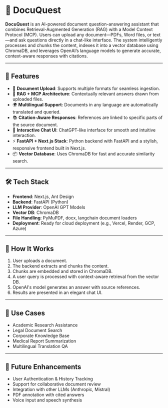 # 📄 DocuQuest

**DocuQuest** is an AI-powered document question-answering assistant that combines Retrieval-Augmented Generation (RAG) with a Model Context Protocol (MCP). Users can upload any document—PDFs, Word files, or text—and ask questions directly in a chat-like interface. The system intelligently processes and chunks the content, indexes it into a vector database using ChromaDB, and leverages OpenAI’s language models to generate accurate, context-aware responses with citations.

---

## 🚀 Features

* 📁 **Document Upload**: Supports multiple formats for seamless ingestion.
* 🧠 **RAG + MCP Architecture**: Contextually relevant answers drawn from uploaded files.
* 🌍 **Multilingual Support**: Documents in any language are automatically translated and queried.
* 📚 **Citation-Aware Responses**: References are linked to specific parts of the source document.
* 💬 **Interactive Chat UI**: ChatGPT-like interface for smooth and intuitive interaction.
* ⚡ **FastAPI + Next.js Stack**: Python backend with FastAPI and a stylish, responsive frontend built in Next.js.
* 📦 **Vector Database**: Uses ChromaDB for fast and accurate similarity search.

---

## 🛠️ Tech Stack

* **Frontend**: Next.js, Ant Design
* **Backend**: FastAPI (Python)
* **LLM Provider**: OpenAI GPT Models
* **Vector DB**: ChromaDB
* **File Handling**: PyMuPDF, docx, langchain document loaders
* **Deployment**: Ready for cloud deployment (e.g., Vercel, Render, GCP, Azure)

---

## 📂 How It Works

1. User uploads a document.
2. The backend extracts and chunks the content.
3. Chunks are embedded and stored in ChromaDB.
4. A user query is processed with context-aware retrieval from the vector DB.
5. OpenAI's model generates an answer with source references.
6. Results are presented in an elegant chat UI.

---

## 🧪 Use Cases

* Academic Research Assistance
* Legal Document Search
* Corporate Knowledge Base
* Medical Report Summarization
* Multilingual Translation QA

---

## 📌 Future Enhancements

* User Authentication & History Tracking
* Support for collaborative document review
* Integration with other LLMs (Anthropic, Mistral)
* PDF annotation with cited answers
* Voice input and speech synthesis

